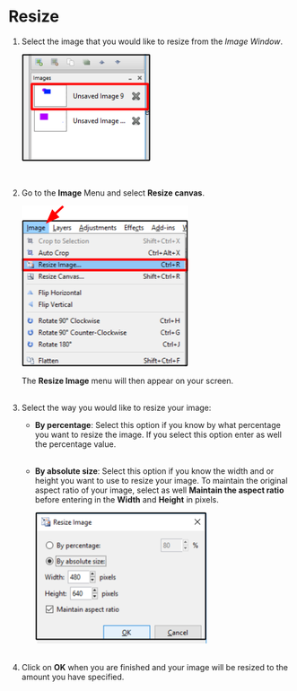 # Resize 

1.  Select the image that you would like to resize from the *Image Window*.

     ![Image Window select image](img/selectimage.png)  


    &nbsp; 
 
  
2. Go to the **Image** Menu and select **Resize canvas**.

     ![Resize Image](img/resizeimage.png)   

     The **Resize Image** menu will then appear on your screen.  
&nbsp;

3. Select the way you would like to resize your image:

     -  **By percentage**: Select this option if you know by what percentage you want to resize the image. If you select this option enter as well the percentage value.  
     &nbsp;  

     -  **By absolute size**: Select this option if you know the width and or height you want to use to resize your image. To maintain the original aspect ratio of your image, select as well **Maintain the aspect ratio** before entering in the **Width** and **Height** in pixels.   

          ![Resize Window](img/resizeimagewindow.png)  
&nbsp;
   
4. Click on **OK** when you are finished and your image will be resized to the amount you have specified.   
 



  
